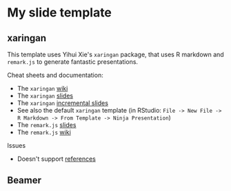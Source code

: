 # My slide template

## xaringan

This template uses Yihui Xie's `xaringan` package, that uses R markdown
and `remark.js` to generate fantastic presentations.


Cheat sheets and documentation:

- The `xaringan` [wiki](https://github.com/yihui/xaringan/wiki)
- The `xaringan` [slides](https://slides.yihui.name/xaringan/)
- The `xaringan` [incremental slides](https://slides.yihui.name/xaringan/incremental.html)
- See also the default `xaringan` template (in RStudio: `File -> New
  File -> R Markdown -> From Template -> Ninja Presentation`)
- The `remark.js` [slides](https://remarkjs.com/)
- The `remark.js` [wiki](https://github.com/gnab/remark/wiki)


Issues

- Doesn't support [references](https://github.com/yihui/xaringan/issues/26)

## Beamer

